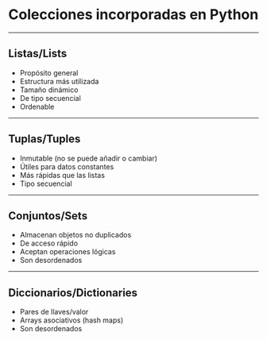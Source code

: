 # Colecciones incorporadas en Python

_____

## **Listas/Lists**

- Propósito general
- Estructura más utilizada
- Tamaño dinámico
- De tipo secuencial
- Ordenable

_____

## **Tuplas/Tuples**

- Inmutable (no se puede añadir o cambiar)
- Útiles para datos constantes
- Más rápidas que las listas
- Tipo secuencial

_____

## **Conjuntos/Sets**

- Almacenan objetos no duplicados
- De acceso rápido
- Aceptan operaciones lógicas
- Son desordenados

_____

## **Diccionarios/Dictionaries**

- Pares de llaves/valor
- Arrays asociativos (hash maps)
- Son desordenados